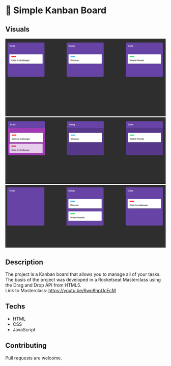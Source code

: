 # 📌 Simple Kanban Board

## Visuals

<img src=".github/images/screenshot.png" alt="Kanban Board. The image contains three boards: To do, doing and done where people can drop their cards with tasks." >

<img src=".github/images/screenshot-selected-card.png" alt="Kanban Board. The image contains three boards: To do, doing and done where people can drop their cards with tasks. Board To do has a card selected." >

<img src=".github/images/screenshot-dropped-cards.png" alt="Kanban Board. The image contains three boards: To do, doing and done where people can drop their cards with tasks. The image shows cards dropped in two boards, Doing and Done." >

## Description

The project is a Kanban board that allows you to manage all of your tasks.
The basis of the project was developed in a Rocketseat Masterclass using the Drag and Drop API from HTML5.
<br>
Link to Masterclass: https://youtu.be/6wn8hpUcEcM

## Techs

- HTML
- CSS
- JavaScript

## Contributing

Pull requests are welcome.
